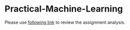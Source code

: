 # Practical-Machine-Learning
Please use [following link](https://mayaiva.github.io/Practical-Machine-Learning/) to review the assignment analysis.
